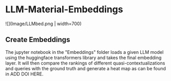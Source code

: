 # LLM-Material-Embeddings

![](Image/LLMbed.png | width=700)

## Create Embeddings

The jupyter notebook in the "Embeddings" folder loads a given LLM model using the huggingface transformers library and takes the final embedding layer. It will then compare the rankings of different quasi-contextualizations and queries with the ground truth and generate a heat map as can be found in ADD DOI HERE.
